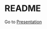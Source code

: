 
# README
Go to [Presentation](./Published/Presentation%2520on%2520Comparison%2520KabbalaYoga.md#)


